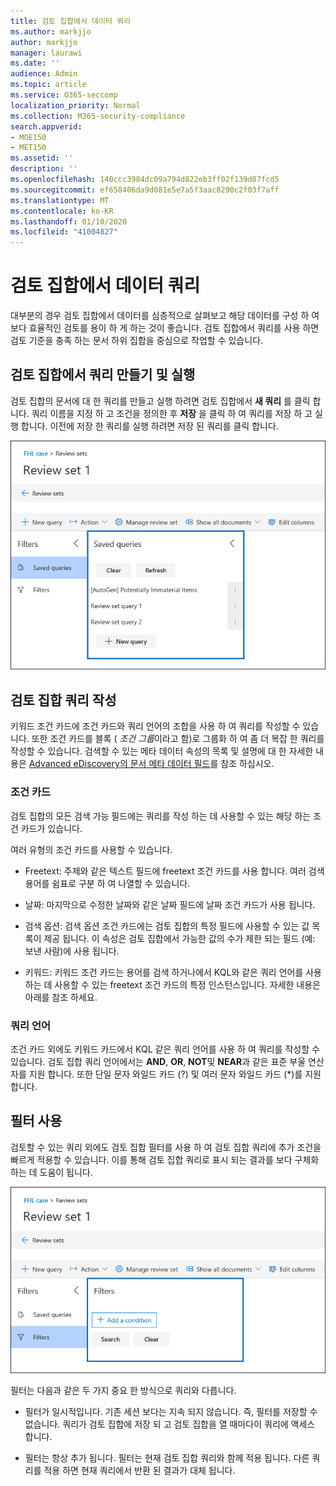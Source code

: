```yaml
---
title: 검토 집합에서 데이터 쿼리
ms.author: markjjo
author: markjjo
manager: laurawi
ms.date: ''
audience: Admin
ms.topic: article
ms.service: O365-seccomp
localization_priority: Normal
ms.collection: M365-security-compliance
search.appverid:
- MOE150
- MET150
ms.assetid: ''
description: ''
ms.openlocfilehash: 140ccc3984dc09a794d822eb3ff02f139d87fcd5
ms.sourcegitcommit: ef658406da9d081e5e7a5f3aac8290c2f03f7aff
ms.translationtype: MT
ms.contentlocale: ko-KR
ms.lasthandoff: 01/10/2020
ms.locfileid: "41004827"
---
```

# <a name="query-the-data-in-a-review-set"></a>검토 집합에서 데이터 쿼리

대부분의 경우 검토 집합에서 데이터를 심층적으로 살펴보고 해당 데이터를 구성 하 여 보다 효율적인 검토를 용이 하 게 하는 것이 좋습니다. 검토 집합에서 쿼리를 사용 하면 검토 기준을 충족 하는 문서 하위 집합을 중심으로 작업할 수 있습니다.

## <a name="creating-and-running-a-query-in-a-review-set"></a>검토 집합에서 쿼리 만들기 및 실행

검토 집합의 문서에 대 한 쿼리를 만들고 실행 하려면 검토 집합에서 **새 쿼리** 를 클릭 합니다. 쿼리 이름을 지정 하 고 조건을 정의한 후 **저장** 을 클릭 하 여 쿼리를 저장 하 고 실행 합니다. 이전에 저장 한 쿼리를 실행 하려면 저장 된 쿼리를 클릭 합니다.

![집합 쿼리 검토](media/AeDReviewSetQueries.png)

## <a name="building-a-review-set-query"></a>검토 집합 쿼리 작성

키워드 조건 카드에 조건 카드와 쿼리 언어의 조합을 사용 하 여 쿼리를 작성할 수 있습니다. 또한 조건 카드를 블록 ( *조건 그룹*이라고 함)로 그룹화 하 여 좀 더 복잡 한 쿼리를 작성할 수 있습니다. 검색할 수 있는 메타 데이터 속성의 목록 및 설명에 대 한 자세한 내용은 [Advanced eDiscovery의 문서 메타 데이터 필드](document-metadata-fields-in-Advanced-eDiscovery.md)를 참조 하십시오.

### <a name="condition-cards"></a>조건 카드

검토 집합의 모든 검색 가능 필드에는 쿼리를 작성 하는 데 사용할 수 있는 해당 하는 조건 카드가 있습니다.

여러 유형의 조건 카드를 사용할 수 있습니다.

- Freetext: 주제와 같은 텍스트 필드에 freetext 조건 카드를 사용 합니다. 여러 검색 용어를 쉼표로 구분 하 여 나열할 수 있습니다.

- 날짜: 마지막으로 수정한 날짜와 같은 날짜 필드에 날짜 조건 카드가 사용 됩니다.

- 검색 옵션: 검색 옵션 조건 카드에는 검토 집합의 특정 필드에 사용할 수 있는 값 목록이 제공 됩니다. 이 속성은 검토 집합에서 가능한 값의 수가 제한 되는 필드 (예: 보낸 사람)에 사용 됩니다.

- 키워드: 키워드 조건 카드는 용어를 검색 하거나에서 KQL와 같은 쿼리 언어를 사용 하는 데 사용할 수 있는 freetext 조건 카드의 특정 인스턴스입니다. 자세한 내용은 아래를 참조 하세요.

### <a name="query-language"></a>쿼리 언어

조건 카드 외에도 키워드 카드에서 KQL 같은 쿼리 언어를 사용 하 여 쿼리를 작성할 수 있습니다. 검토 집합 쿼리 언어에서는 **AND**, **OR**, **NOT**및 **NEAR**과 같은 표준 부울 연산자를 지원 합니다. 또한 단일 문자 와일드 카드 (?) 및 여러 문자 와일드 카드 (*)를 지원 합니다.

## <a name="using-filters"></a>필터 사용

검토할 수 있는 쿼리 외에도 검토 집합 필터를 사용 하 여 검토 집합 쿼리에 추가 조건을 빠르게 적용할 수 있습니다. 이를 통해 검토 집합 쿼리로 표시 되는 결과를 보다 구체화 하는 데 도움이 됩니다.

![집합 필터 검토](media/AeDReviewSetFilters.png)

필터는 다음과 같은 두 가지 중요 한 방식으로 쿼리와 다릅니다.

- 필터가 일시적입니다. 기존 세션 보다는 지속 되지 않습니다. 즉, 필터를 저장할 수 없습니다. 쿼리가 검토 집합에 저장 되 고 검토 집합을 열 때마다이 쿼리에 액세스 합니다.

- 필터는 항상 추가 됩니다. 필터는 현재 검토 집합 쿼리와 함께 적용 됩니다. 다른 쿼리를 적용 하면 현재 쿼리에서 반환 된 결과가 대체 됩니다.
